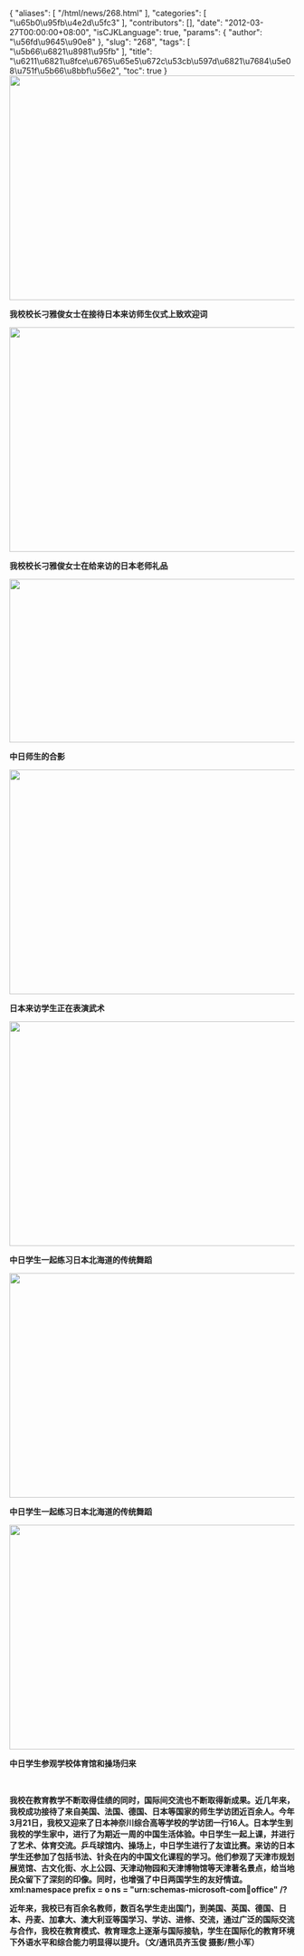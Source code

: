 {
    "aliases": [
        "/html/news/268.html"
    ],
    "categories": [
        "\u65b0\u95fb\u4e2d\u5fc3"
    ],
    "contributors": [],
    "date": "2012-03-27T00:00:00+08:00",
    "isCJKLanguage": true,
    "params": {
        "author": "\u56fd\u9645\u90e8"
    },
    "slug": "268",
    "tags": [
        "\u5b66\u6821\u8981\u95fb"
    ],
    "title": "\u6211\u6821\u8fce\u6765\u65e5\u672c\u53cb\u597d\u6821\u7684\u5e08\u751f\u5b66\u8bbf\u56e2",
    "toc": true
}
**<img
    src="https://cdn.tfls.online/mirror/full/2a911461526d23bd838cfcc587f20a1f800452a9.jpg"
    style="display:block;margin-left:auto;margin-right:auto;"
    decoding="async"
    fetchpriority="auto"
    loading="lazy"
    height="397"
    width="600"
/>**

**我校校长刁雅俊女士在接待日本来访师生仪式上致欢迎词**

**<img
    src="https://cdn.tfls.online/mirror/full/d006e1674543cc231383afe8afc5995714842db2.jpg"
    style="display:block;margin-left:auto;margin-right:auto;"
    decoding="async"
    fetchpriority="auto"
    loading="lazy"
    height="397"
    width="600"
/>**

**我校校长刁雅俊女士在给来访的日本老师礼品**

**<img
    src="https://cdn.tfls.online/mirror/full/9c24c835b8df690ee525244daf4a1a71c4b127fc.jpg"
    style="display:block;margin-left:auto;margin-right:auto;"
    decoding="async"
    fetchpriority="auto"
    loading="lazy"
    height="289"
    width="600"
/>**

**中日师生的合影**

**<img
    src="https://cdn.tfls.online/mirror/full/885dbfe2d846f226ec1e2a61a685c8abd458f754.jpg"
    style="display:block;margin-left:auto;margin-right:auto;"
    decoding="async"
    fetchpriority="auto"
    loading="lazy"
    height="397"
    width="600"
/>**

**日本来访学生正在表演武术**

**<img
    src="https://cdn.tfls.online/mirror/full/746cbf00c36925e0944562a3ada7370e6dd38698.jpg"
    style="display:block;margin-left:auto;margin-right:auto;"
    decoding="async"
    fetchpriority="auto"
    loading="lazy"
    height="397"
    width="600"
/>**

**中日学生一起练习日本北海道的传统舞蹈**

**<img
    src="https://cdn.tfls.online/mirror/full/01ba1322a22f13f8511b6c498489ae74a1880130.jpg"
    style="display:block;margin-left:auto;margin-right:auto;"
    decoding="async"
    fetchpriority="auto"
    loading="lazy"
    height="397"
    width="600"
/>**

**中日学生一起练习日本北海道的传统舞蹈**

**<img
    src="https://cdn.tfls.online/mirror/full/2993c929d8fcf5fd7f31dfd84192e19b5f5995f9.jpg"
    style="display:block;margin-left:auto;margin-right:auto;"
    decoding="async"
    fetchpriority="auto"
    loading="lazy"
    height="397"
    width="600"
/>**

**中日学生参观学校体育馆和操场归来**

 

**我校在教育教学不断取得佳绩的同时，国际间交流也不断取得新成果。近几年来，我校成功接待了来自美国、法国、德国、日本等国家的师生学访团近百余人。今年3月21日，我校又迎来了日本神奈川综合高等学校的学访团一行16人。日本学生到我校的学生家中，进行了为期近一周的中国生活体验。中日学生一起上课，并进行了艺术、体育交流。乒乓球馆内、操场上，中日学生进行了友谊比赛。来访的日本学生还参加了包括书法、针灸在内的中国文化课程的学习。他们参观了天津市规划展览馆、古文化街、水上公园、天津动物园和天津博物馆等天津著名景点，给当地民众留下了深刻的印像。同时，也增强了中日两国学生的友好情谊。xml:namespace prefix = o ns = "urn:schemas-microsoft-com:office:office" /?**

**近年来，我校已有百余名教师，数百名学生走出国门，到美国、英国、德国、日本、丹麦、加拿大、澳大利亚等国学习、学访、进修、交流，通过广泛的国际交流与合作，我校在教育模式、教育理念上逐渐与国际接轨，学生在国际化的教育环境下外语水平和综合能力明显得以提升。（文/通讯员齐玉俊 摄影/熊小军）**

